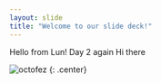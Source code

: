 ```yaml
---
layout: slide
title: "Welcome to our slide deck!"
---
```


Hello from Lun!
Day 2 again Hi there 

![octofez](https://octodex.github.com/images/octofez.png)
{: .center}
